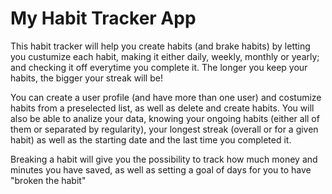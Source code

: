 # My Habit Tracker App

This habit tracker will help you create habits (and brake habits) by letting you custumize each habit, making it either daily, weekly, monthly or yearly; and checking it off everytime you complete it. The longer you keep your habits, the bigger your streak will be!

You can create a user profile (and have more than one user) and costumize habits from a preselected list, as well as delete and create habits. You will also be able to analize your data, knowing your ongoing habits (either all of them or separated by regularity), your longest streak (overall or for a given habit) as well as the starting date and the last time you completed it.

Breaking a habit will give you the possibility to track how much money and minutes you have saved, as well as setting a goal of days for you to have "broken the habit"